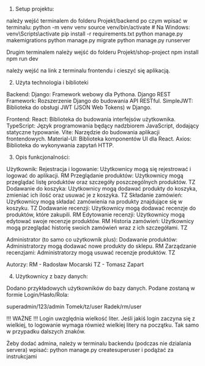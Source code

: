 1. Setup projektu:

należy wejść terminalem do folderu Projekt/backend po czym wpisać w terminalu:
python -m venv venv
source venv/bin/activate # Na Windows: venv\Scripts\activate
pip install -r requirements.txt
python manage.py makemigrations
python manage.py migrate
python manage.py runserver

Drugim terminalem należy wejść do folderu Projekt/shop-project
npm install
npm run dev

należy wejść na link z terminalu frontendu i cieszyć się aplikacją.


2. Użyta technologia i biblioteki

Backend:
Django: Framework webowy dla Pythona.
Django REST Framework: Rozszerzenie Django do budowania API RESTful.
SimpleJWT: Biblioteka do obsługi JWT (JSON Web Tokens) w Django.

Frontend:
React: Biblioteka do budowania interfejsów użytkownika.
TypeScript: Język programowania będący nadzbiorem JavaScript, dodający statyczne typowanie.
Vite: Narzędzie do budowania aplikacji frontendowych.
Material-UI: Biblioteka komponentów UI dla React.
Axios: Biblioteka do wykonywania zapytań HTTP.


3. Opis funkcjonalności:

Użytkownik:
Rejestracja i logowanie: Użytkownicy mogą się rejestrować i logować do aplikacji. RM
Przeglądanie produktów: Użytkownicy mogą przeglądać listę produktów oraz szczegóły poszczególnych produktów. TZ
Dodawanie do koszyka: Użytkownicy mogą dodawać produkty do koszyka, zmieniać ich ilość oraz usuwać je z koszyka. TZ
Składanie zamówień: Użytkownicy mogą składać zamówienia na produkty znajdujące się w koszyku. TZ
Dodawanie recenzji: Użytkownicy mogą dodawać recenzje do produktów, które zakupili. RM
Edytowanie recenzji: Użytkownicy mogą edytować swoje recenzje produktów. RM
Historia zamówień: Użytkownicy mogą przeglądać historię swoich zamówień wraz z ich szczegółami. TZ

Administrator (to samo co użytkownik plus):
Dodawanie produktów: Administratorzy mogą dodawać nowe produkty do sklepu. RM
Zarządzanie recenzjami: Administratorzy mogą usuwać recenzje produktów. TZ


Autorzy:
RM - Radosław Mocarski
TZ - Tomasz Zapart


4. Użytkownicy z bazy danych:

Dodano przykładowych użytkowników do bazy danych. Podane zostaną w formie Login/Hasło/Rola:

superadmin/123/admin
Tomek/tz/user
Radek/rm/user

!!! WAŻNE !!!
Login uwzględnia wielkość liter. Jeśli jakiś login zaczyna się z wielkiej, to logowanie wymaga również wielkiej litery na początku. Tak samo w przypadku dalszych znaków.

Żeby dodać admina, należy w terminalu backendu (podczas nie dzialania servera) wpisać:
python manage.py createsuperuser
i podążać za instrukcjami
